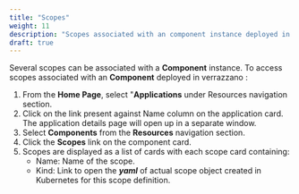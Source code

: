 ```yaml
---
title: "Scopes"
weight: 11
description: "Scopes associated with an component instance deployed in Verrazzano"
draft: true
---
```


Several scopes can be associated with a **Component** instance. To access scopes associated with an **Component** deployed in verrazzano :
1. From the **Home Page**, select "**Applications** under Resources navigation section.
1. Click on the link present against Name column on the application card. The application details page will open up in a separate window.
1. Select **Components** from the **Resources** navigation section. 
1. Click the **Scopes** link on the component card.
3. Scopes are displayed as a list of cards with each scope card containing:
   - Name: Name of the scope.
   - Kind: Link to open the ***yaml*** of actual scope object created in Kubernetes for this scope definition.